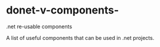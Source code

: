 # donet-v-components-
.net re-usable components

A list of useful components that can be used in .net projects.


